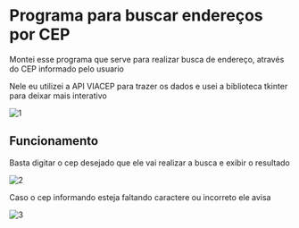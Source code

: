 # Programa para buscar endereços por CEP

 Montei esse programa que serve para realizar busca de endereço, através do CEP informado pelo usuario
 
 Nele eu utilizei a API VIACEP para trazer os dados e usei a biblioteca tkinter para deixar mais interativo
 
![1](https://user-images.githubusercontent.com/39930158/208926324-4eeb760b-f371-4798-a6bb-f768f76a5e26.png)

## Funcionamento

Basta digitar o cep desejado que ele vai realizar a busca e exibir o resultado

![2](https://user-images.githubusercontent.com/39930158/208926379-efcc2d5c-99fb-47d2-aca6-42e5d00113a4.png)

Caso o cep informando esteja faltando caractere ou incorreto ele avisa

![3](https://user-images.githubusercontent.com/39930158/208926414-1d17dc63-a533-497b-8e07-8d8d6bf3db4e.png)
